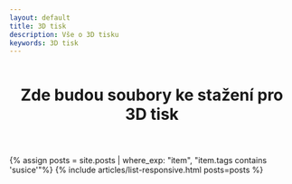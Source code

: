 ```yaml
---
layout: default
title: 3D tisk
description: Vše o 3D tisku
keywords: 3D tisk
---
```



<div class="row">
  <div class="columns">
    <div class="o-section">
      <div class="o-section-inner">
          <header class="c-page-header">
            <h1 itemprop="headline" class="c-page-title">Zde budou soubory ke stažení pro 3D tisk</h1>
          </header>
          {% assign posts = site.posts | where_exp: "item", "item.tags contains 'susice'"%}
          {% include articles/list-responsive.html posts=posts %}
      </div>
    </div>
  </div>
</div>

